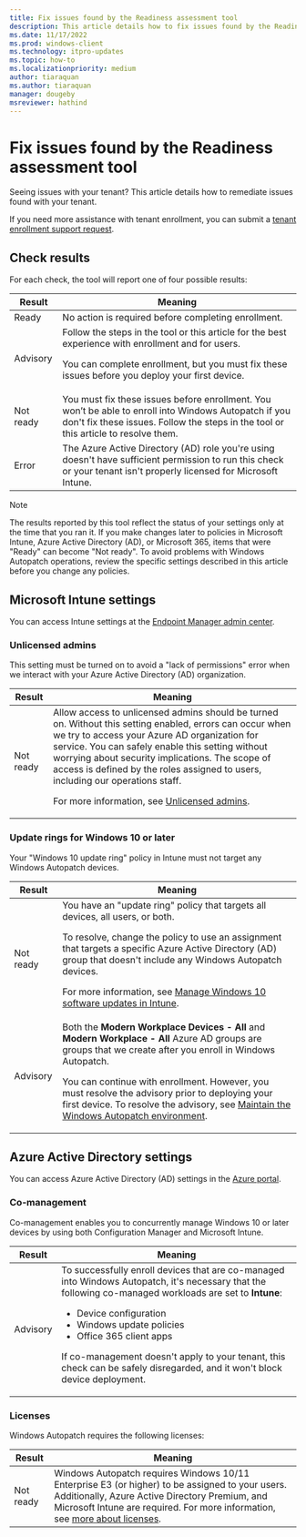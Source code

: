 ```yaml
---
title: Fix issues found by the Readiness assessment tool
description: This article details how to fix issues found by the Readiness assessment tool
ms.date: 11/17/2022
ms.prod: windows-client
ms.technology: itpro-updates
ms.topic: how-to
ms.localizationpriority: medium
author: tiaraquan
ms.author: tiaraquan
manager: dougeby
msreviewer: hathind
---
```


# Fix issues found by the Readiness assessment tool

Seeing issues with your tenant? This article details how to remediate issues found with your tenant. 

If you need more assistance with tenant enrollment, you can submit a [tenant enrollment support request](#submit-a-support-request).

## Check results

For each check, the tool will report one of four possible results:

| Result | Meaning |
| ----- | ----- |
| Ready | No action is required before completing enrollment. |
| Advisory | Follow the steps in the tool or this article for the best experience with enrollment and for users.<p><p>You can complete enrollment, but you must fix these issues before you deploy your first device. |
| Not ready | You must fix these issues before enrollment. You won’t be able to enroll into Windows Autopatch if you don't fix these issues. Follow the steps in the tool or this article to resolve them.  |
| Error | The Azure Active Directory (AD) role you're using doesn't have sufficient permission to run this check or your tenant isn't properly licensed for Microsoft Intune. |

> [!NOTE]
> The results reported by this tool reflect the status of your settings only at the time that you ran it. If you make changes later to policies in Microsoft Intune, Azure Active Directory (AD), or Microsoft 365, items that were "Ready" can become "Not ready". To avoid problems with Windows Autopatch operations, review the specific settings described in this article before you change any policies.

## Microsoft Intune settings

You can access Intune settings at the [Endpoint Manager admin center](https://go.microsoft.com/fwlink/?linkid=2109431).

### Unlicensed admins

This setting must be turned on to avoid a "lack of permissions" error when we interact with your Azure Active Directory (AD) organization.

| Result | Meaning |
| ----- | ----- |
| Not ready | Allow access to unlicensed admins should be turned on. Without this setting enabled, errors can occur when we try to access your Azure AD organization for service. You can safely enable this setting without worrying about security implications. The scope of access is defined by the roles assigned to users, including our operations staff.<p><p>For more information, see [Unlicensed admins](/mem/intune/fundamentals/unlicensed-admins). |

### Update rings for Windows 10 or later

Your "Windows 10 update ring" policy in Intune must not target any Windows Autopatch devices.

| Result | Meaning |
| ----- | ----- |
| Not ready | You have an "update ring" policy that targets all devices, all users, or both.<p>To resolve, change the policy to use an assignment that targets a specific Azure Active Directory (AD) group that doesn't include any Windows Autopatch devices.</p><p>For more information, see [Manage Windows 10 software updates in Intune](/mem/intune/protect/windows-update-for-business-configure).</p> |
| Advisory | Both the **Modern Workplace Devices - All** and **Modern Workplace - All** Azure AD groups are groups that we create after you enroll in Windows Autopatch.<p>You can continue with enrollment. However, you must resolve the advisory prior to deploying your first device. To resolve the advisory, see [Maintain the Windows Autopatch environment](../operate/windows-autopatch-maintain-environment.md).</p>|

## Azure Active Directory settings

You can access Azure Active Directory (AD) settings in the [Azure portal](https://portal.azure.com/).

### Co-management

Co-management enables you to concurrently manage Windows 10 or later devices by using both Configuration Manager and Microsoft Intune.

| Result | Meaning |
| ----- | ----- |
| Advisory | To successfully enroll devices that are co-managed into Windows Autopatch, it's necessary that the following co-managed workloads are set to **Intune**:<ul><li>Device configuration</li><li>Windows update policies</li><li>Office 365 client apps</li></ul><p>If co-management doesn't apply to your tenant, this check can be safely disregarded, and it won't block device deployment.</p> |

### Licenses

Windows Autopatch requires the following licenses:

| Result | Meaning |
| ----- | ----- |
| Not ready | Windows Autopatch requires Windows 10/11 Enterprise E3 (or higher) to be assigned to your users. Additionally, Azure Active Directory Premium, and Microsoft Intune are required. For more information, see [more about licenses](../prepare/windows-autopatch-prerequisites.md#more-about-licenses). |
